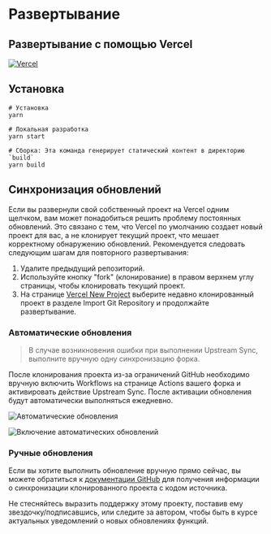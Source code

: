 # Развертывание

## Развертывание с помощью Vercel

[![Vercel](https://vercel.com/button)](https://vercel.com/new/clone?repository-url=https%3A%2F%2Fgithub.com%2Frockbenben%2FChatGPT-Shortcut%2Ftree%2Fmain)

## Установка

```shell
# Установка
yarn

# Локальная разработка
yarn start

# Сборка: Эта команда генерирует статический контент в директорию `build`
yarn build
```

## Синхронизация обновлений

Если вы развернули свой собственный проект на Vercel одним щелчком, вам может понадобиться решить проблему постоянных обновлений. Это связано с тем, что Vercel по умолчанию создает новый проект для вас, а не клонирует текущий проект, что мешает корректному обнаружению обновлений. Рекомендуется следовать следующим шагам для повторного развертывания:

1. Удалите предыдущий репозиторий.
2. Используйте кнопку "fork" (клонирование) в правом верхнем углу страницы, чтобы клонировать текущий проект.
3. На странице [Vercel New Project](https://vercel.com/new) выберите недавно клонированный проект в разделе Import Git Repository и продолжайте развертывание.

### Автоматические обновления

> В случае возникновения ошибки при выполнении Upstream Sync, выполните вручную одну синхронизацию форка.

После клонирования проекта из-за ограничений GitHub необходимо вручную включить Workflows на странице Actions вашего форка и активировать действие Upstream Sync. После активации обновления будут автоматически выполняться ежедневно.

![Автоматические обновления](https://img.newzone.top/2023-05-19-11-57-59.png?imageMogr2/format/webp)

![Включение автоматических обновлений](https://img.newzone.top/2023-05-19-11-59-26.png?imageMogr2/format/webp)

### Ручные обновления

Если вы хотите выполнить обновление вручную прямо сейчас, вы можете обратиться к [документации GitHub](https://docs.github.com/en/pull-requests/collaborating-with-pull-requests/working-with-forks/syncing-a-fork) для получения информации о синхронизации клонированного проекта с кодом источника.

Не стесняйтесь выразить поддержку этому проекту, поставив ему звездочку/подписавшись, или следите за автором, чтобы быть в курсе актуальных уведомлений о новых обновлениях функций.
